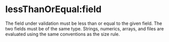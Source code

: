 # lessThanOrEqual:field

The field under validation must be less than or equal to the given field. The two fields must be of the same type. Strings, numerics, arrays, and files are evaluated using the same conventions as the size rule.
